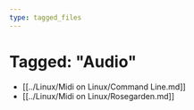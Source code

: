```yaml
---
type: tagged_files
---
```

# Tagged: "Audio"

- [[../Linux/Midi on Linux/Command Line.md]]
- [[../Linux/Midi on Linux/Rosegarden.md]]
